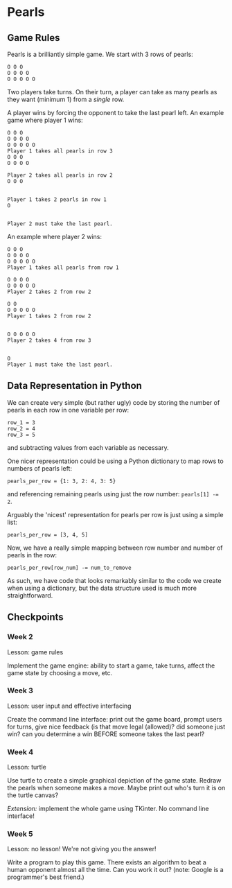 Pearls
======

Game Rules
----------

Pearls is a brilliantly simple game. We start with 3 rows of pearls:

    O O O
    O O O O
    O O O O O

Two players take turns. On their turn, a player can take as many pearls as they
want (minimum 1) from a *single* row.

A player wins by forcing the opponent to take the last pearl left. An example
game where player 1 wins:

    O O O
    O O O O
    O O O O O
    Player 1 takes all pearls in row 3
    O O O
    O O O O

    Player 2 takes all pearls in row 2
    O O O


    Player 1 takes 2 pearls in row 1
    O


    Player 2 must take the last pearl.

An example where player 2 wins:

    O O O
    O O O O
    O O O O O
    Player 1 takes all pearls from row 1

    O O O O
    O O O O O
    Player 2 takes 2 from row 2

    O O
    O O O O O
    Player 1 takes 2 from row 2


    O O O O O
    Player 2 takes 4 from row 3


    O
    Player 1 must take the last pearl.


Data Representation in Python
-----------------------------

We can create very simple (but rather ugly) code by storing the number of
pearls in each row in one variable per row:
    
    row_1 = 3
    row_2 = 4
    row_3 = 5

and subtracting values from each variable as necessary.

One nicer representation could be using a Python dictionary to map rows to
numbers of pearls left:

    pearls_per_row = {1: 3, 2: 4, 3: 5}

and referencing remaining pearls using just the row number: `pearls[1] -= 2`.

Arguably the 'nicest' representation for pearls per row is just using a simple
list:

    pearls_per_row = [3, 4, 5]

Now, we have a really simple mapping between row number and number of pearls in
the row:

    pearls_per_row[row_num] -= num_to_remove

As such, we have code that looks remarkably similar to the code we create when
using a dictionary, but the data structure used is much more straightforward.

Checkpoints
-----------

### Week 2
Lesson: game rules

Implement the game engine: ability to start a game, take turns, affect the game
state by choosing a move, etc.

### Week 3
Lesson: user input and effective interfacing

Create the command line interface: print out the game board, prompt users for
turns, give nice feedback (is that move legal (allowed)? did someone just win?
can you determine a win BEFORE someone takes the last pearl?

### Week 4
Lesson: turtle

Use turtle to create a simple graphical depiction of the game state. Redraw the
pearls when someone makes a move. Maybe print out who's turn it is on the
turtle canvas?

*Extension:* implement the whole game using TKinter. No command line interface!


### Week 5
Lesson: no lesson! We're not giving you the answer!

Write a program to play this game. There exists an algorithm to beat a human
opponent almost all the time. Can you work it out? (note: Google is a
programmer's best friend.)
